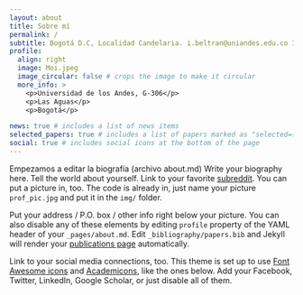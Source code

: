 ```yaml
---
layout: about
title: Sobre mí
permalink: /
subtitle: Bogotá D.C, Localidad Candelaria. i.beltran@uniandes.edu.co If artworks answers to their own questions, they themselves thereby truly become questions #<a href='#'>Affiliations</a>
profile:
  align: right
  image: Moi.jpeg
  image_circular: false # crops the image to make it circular
  more_info: >
    <p>Universidad de los Andes, G-306</p>
    <p>Las Aguas</p>
    <p>Bogotá</p>

news: true # includes a list of news items
selected_papers: true # includes a list of papers marked as "selected={true}"
social: true # includes social icons at the bottom of the page
---
```


Empezamos a editar la biografía (archivo about.md)
Write your biography here. Tell the world about yourself. Link to your favorite [subreddit](http://reddit.com). You can put a picture in, too. The code is already in, just name your picture `prof_pic.jpg` and put it in the `img/` folder.

Put your address / P.O. box / other info right below your picture. You can also disable any of these elements by editing `profile` property of the YAML header of your `_pages/about.md`. Edit `_bibliography/papers.bib` and Jekyll will render your [publications page](/al-folio/publications/) automatically.

Link to your social media connections, too. This theme is set up to use [Font Awesome icons](https://fontawesome.com/) and [Academicons](https://jpswalsh.github.io/academicons/), like the ones below. Add your Facebook, Twitter, LinkedIn, Google Scholar, or just disable all of them.
